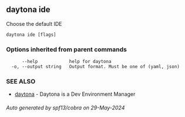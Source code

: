 ## daytona ide

Choose the default IDE

```
daytona ide [flags]
```

### Options inherited from parent commands

```
      --help            help for daytona
  -o, --output string   Output format. Must be one of (yaml, json)
```

### SEE ALSO

* [daytona](daytona.md)	 - Daytona is a Dev Environment Manager

###### Auto generated by spf13/cobra on 29-May-2024
